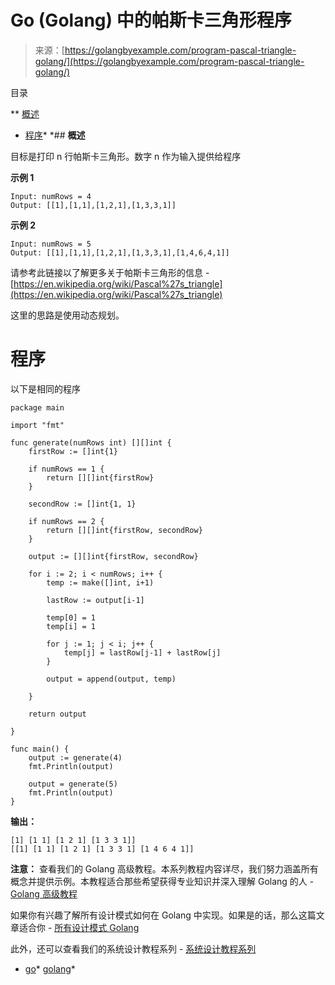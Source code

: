 <!--yml

分类：未分类

日期：2024-10-13 06:51:07

-->

# Go (Golang) 中的帕斯卡三角形程序

> 来源：[https://golangbyexample.com/program-pascal-triangle-golang/](https://golangbyexample.com/program-pascal-triangle-golang/)

目录

**   [概述](#Overview "Overview")

+   [程序](#Program "Program")*  *## **概述**

目标是打印 n 行帕斯卡三角形。数字 n 作为输入提供给程序

**示例 1**

```
Input: numRows = 4
Output: [[1],[1,1],[1,2,1],[1,3,3,1]]
```

**示例 2**

```
Input: numRows = 5
Output: [[1],[1,1],[1,2,1],[1,3,3,1],[1,4,6,4,1]]
```

请参考此链接以了解更多关于帕斯卡三角形的信息 - [https://en.wikipedia.org/wiki/Pascal%27s_triangle](https://en.wikipedia.org/wiki/Pascal%27s_triangle)

这里的思路是使用动态规划。

# **程序**

以下是相同的程序

```
package main

import "fmt"

func generate(numRows int) [][]int {
	firstRow := []int{1}

	if numRows == 1 {
		return [][]int{firstRow}
	}

	secondRow := []int{1, 1}

	if numRows == 2 {
		return [][]int{firstRow, secondRow}
	}

	output := [][]int{firstRow, secondRow}

	for i := 2; i < numRows; i++ {
		temp := make([]int, i+1)

		lastRow := output[i-1]

		temp[0] = 1
		temp[i] = 1

		for j := 1; j < i; j++ {
			temp[j] = lastRow[j-1] + lastRow[j]
		}

		output = append(output, temp)

	}

	return output

}

func main() {
	output := generate(4)
	fmt.Println(output)

	output = generate(5)
	fmt.Println(output)
}
```

**输出：**

```
[1] [1 1] [1 2 1] [1 3 3 1]]
[[1] [1 1] [1 2 1] [1 3 3 1] [1 4 6 4 1]]
```

**注意：** 查看我们的 Golang 高级教程。本系列教程内容详尽，我们努力涵盖所有概念并提供示例。本教程适合那些希望获得专业知识并深入理解 Golang 的人 - [Golang 高级教程](https://golangbyexample.com/golang-comprehensive-tutorial/)

如果你有兴趣了解所有设计模式如何在 Golang 中实现。如果是的话，那么这篇文章适合你 - [所有设计模式 Golang](https://golangbyexample.com/all-design-patterns-golang/)

此外，还可以查看我们的系统设计教程系列 - [系统设计教程系列](https://techbyexample.com/system-design-questions/)

+   [go](https://golangbyexample.com/tag/go/)*   [golang](https://golangbyexample.com/tag/golang/)*
